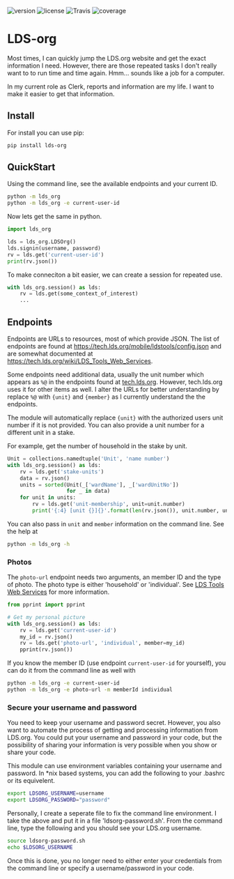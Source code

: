 ![version](http://img.shields.io/pypi/v/lds_org.svg)
![license](http://img.shields.io/pypi/l/lds_org.svg)
![Travis](https://img.shields.io/travis/jidn/lds-org.svg)
![coverage](https://coveralls.io/repos/github/jidn/lds_org/badge.svg?branch=master)

# LDS-org

Most times, I can quickly jump the LDS.org website and get the exact
information I need.  However, there are those repeated tasks I don't
really want to to run time and time again.  Hmm... sounds like a job
for a computer.

In my current role as Clerk, reports and information are my life.  I
want to make it easier to get that information.

## Install

For install you can use pip:

```sh
pip install lds-org
```

## QuickStart

Using the command line, see the available endpoints and your current ID.

```sh
python -m lds_org
python -m lds_org -e current-user-id
```

Now lets get the same in python.

```python
import lds_org

lds = lds_org.LDSOrg()
lds.signin(username, password)
rv = lds.get('current-user-id')
print(rv.json())
```

To make conneciton a bit easier, we can create a session for repeated use.

```python
with lds_org.session() as lds:
    rv = lds.get(some_context_of_interest)
    ...
```

## Endpoints

Endpoints are URLs to resources, most of which provide JSON.
The list of endpoints are found at <https://tech.lds.org/mobile/ldstools/config.json> and are somewhat documented at <https://tech.lds.org/wiki/LDS_Tools_Web_Services>.

Some endpoints need additional data, usually the unit number which appears as `%@` in the endpoints found at [tech.lds.org](https://tech.lds.org/mobile/ldstools/config.json).
However, tech.lds.org uses it for other items as well.
I alter the URLs for better understanding by replace `%@` with `{unit}` and `{member}` as I currently understand the the endpoints.

The module will automatically replace `{unit}` with the authorized users unit number if it is not provided.  You can also provide a unit number for a different unit in a stake.

For example, get the number of household in the stake by unit.

```python
Unit = collections.namedtuple('Unit', 'name number')
with lds_org.session() as lds:
    rv = lds.get('stake-units')
    data = rv.json()
    units = sorted(Unit(_['wardName'], _['wardUnitNo'])
                   for _ in data)
    for unit in units:
        rv = lds.get('unit-membership', unit=unit.number)
        print('{:4} [unit {}]{}'.format(len(rv.json()), unit.number, unit.name))
```

You can also pass in `unit` and `member` information on the command line. See the help at

```sh
python -m lds_org -h
```

### Photos

The `photo-url` endpoint needs two arguments, an member ID and the type of photo.  The photo type is either 'household' or 'individual'.  See [LDS Tools Web Services](https://tech.lds.org/wiki/LDS_Tools_Web_Services#Signin_services) for more information.

```python
from pprint import pprint

# Get my personal picture
with lds_org.session() as lds:
    rv = lds.get('current-user-id')
    my_id = rv.json()
    rv = lds.get('photo-url', 'individual', member=my_id)
    pprint(rv.json())
```

If you know the member ID (use endpoint `current-user-id` for yourself), you can do it from the command line as well with

```sh
python -m lds_org -e current-user-id
python -m lds_org -e photo-url -m memberId individual
```

### Secure your username and password

You need to keep your username and password secret.  However, you also
want to automate the process of getting and processing information
from LDS.org.  You could put your username and password in your code,
but the possibility of sharing your information is very possible when
you show or share your code.

This module can use environment variables containing your username and
password.  In \*nix based systems, you can add the following to your
.bashrc or its equivelent.

```sh
export LDSORG_USERNAME=username
export LDSORG_PASSWORD="password"
```

Personally, I create a seperate file to fix the command line environment.
I take the above and put it in a file 'ldsorg-password.sh'.  From the
command line, type the following and you should see your LDS.org username.

```sh
source ldsorg-password.sh
echo $LDSORG_USERNAME
```

Once this is done, you no longer need to either enter your credentials from
the command line or specify a username/password in your code.

